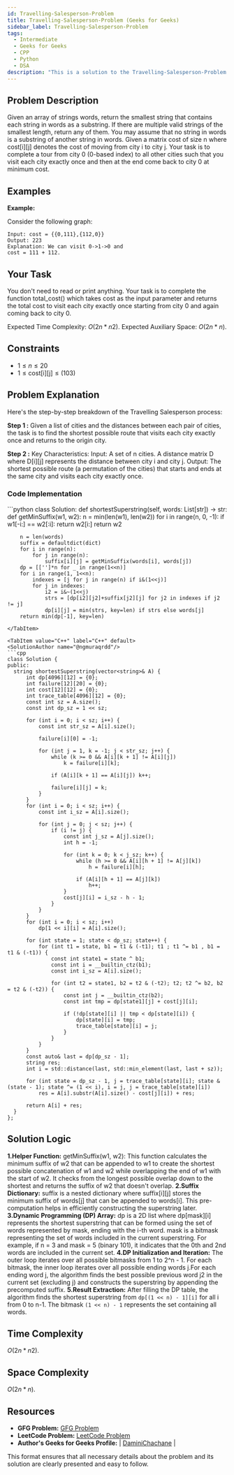 ```yaml
---
id: Travelling-Salesperson-Problem
title: Travelling-Salesperson-Problem (Geeks for Geeks)
sidebar_label: Travelling-Salesperson-Problem
tags:
  - Intermediate
  - Geeks for Geeks
  - CPP
  - Python
  - DSA
description: "This is a solution to the Travelling-Salesperson-Problem  on Geeks for Geeks."
---
```


## Problem Description

Given an array of strings words, return the smallest string that contains each string in words as a substring. If there are multiple valid strings of the smallest length, return any of them.
You may assume that no string in words is a substring of another string in words.
Given a matrix cost of size n where cost[i][j] denotes the cost of moving from city i to city j. Your task is to complete a tour from city 0 (0-based index) to all other cities such that you visit each city exactly once and then at the end come back to city 0 at minimum cost.


## Examples

**Example:**

Consider the following graph:

```
Input: cost = {{0,111},{112,0}}
Output: 223
Explanation: We can visit 0->1->0 and 
cost = 111 + 112.
```

## Your Task
You don't need to read or print anything. Your task is to complete the function total_cost() which takes cost as the input parameter and returns the total cost to visit each city exactly once starting from city 0 and again coming back to city 0.

Expected Time Complexity:  $O(2n * n2)$.
Expected Auxiliary Space: $O(2n * n)$.

## Constraints
- $1 \leq n \leq 20$
- $1 \leq \text{cost[i][j]} \leq (103)$

## Problem Explanation

Here's the step-by-step breakdown of the Travelling Salesperson process:

**Step 1 :** Given a list of cities and the distances between each pair of cities, the task is to find the shortest possible route that visits each city exactly once and returns to the origin city.

**Step 2 :** Key Characteristics:
Input: A set of n cities. A distance matrix D where D[i][j] represents the distance between city i and city j.
Output: The shortest possible route (a permutation of the cities) that starts and ends at the same city and visits each city exactly once.

### Code Implementation

<Tabs>
  <TabItem value="Python" label="Python" default>
  <SolutionAuthor name="@ngmuraqrdd"/>
  ```python
class Solution:
    def shortestSuperstring(self, words: List[str]) -> str:
        def getMinSuffix(w1, w2):
            n = min(len(w1), len(w2))
            for i in range(n, 0, -1):
                if w1[-i:] == w2[:i]:
                    return w2[i:]
            return w2

        n = len(words)
        suffix = defaultdict(dict)
        for i in range(n):
            for j in range(n):
                suffix[i][j] = getMinSuffix(words[i], words[j])
        dp = [['']*n for _ in range(1<<n)]
        for i in range(1, 1<<n):
            indexes = [j for j in range(n) if i&(1<<j)]
            for j in indexes:
                i2 = i&~(1<<j)
                strs = [dp[i2][j2]+suffix[j2][j] for j2 in indexes if j2 != j]
                dp[i][j] = min(strs, key=len) if strs else words[j]
        return min(dp[-1], key=len)
  ```
  </TabItem>

  <TabItem value="C++" label="C++" default>
  <SolutionAuthor name="@ngmuraqrdd"/>
  ```cpp
class Solution {
public:
    string shortestSuperstring(vector<string>& A) {
        int dp[4096][12] = {0};
        int failure[12][20] = {0};
        int cost[12][12] = {0};
        int trace_table[4096][12] = {0};
        const int sz = A.size();
        const int dp_sz = 1 << sz;
        
        for (int i = 0; i < sz; i++) {
            const int str_sz = A[i].size();
            
            failure[i][0] = -1;
            
            for (int j = 1, k = -1; j < str_sz; j++) {
                while (k >= 0 && A[i][k + 1] != A[i][j])
                    k = failure[i][k];
                
                if (A[i][k + 1] == A[i][j]) k++;
                
                failure[i][j] = k;
            }
        }
        for (int i = 0; i < sz; i++) {
            const int i_sz = A[i].size();
            
            for (int j = 0; j < sz; j++) {
                if (i != j) {
                    const int j_sz = A[j].size();
                    int h = -1;
                
                    for (int k = 0; k < j_sz; k++) {
                        while (h >= 0 && A[i][h + 1] != A[j][k])
                            h = failure[i][h];
                        
                        if (A[i][h + 1] == A[j][k])
                            h++;
                    }
                    cost[j][i] = i_sz - h - 1;
                }
            }
        }
        for (int i = 0; i < sz; i++)
            dp[1 << i][i] = A[i].size();
        
        for (int state = 1; state < dp_sz; state++) {
            for (int t1 = state, b1 = t1 & (-t1); t1 ; t1 ^= b1 , b1 = t1 & (-t1)) {
                const int state1 = state ^ b1;
                const int i = __builtin_ctz(b1);
                const int i_sz = A[i].size();
                
                for (int t2 = state1, b2 = t2 & (-t2); t2; t2 ^= b2, b2 = t2 & (-t2)) {    
                    const int j = __builtin_ctz(b2);
                    const int tmp = dp[state1][j] + cost[j][i];
                    
                    if (!dp[state][i] || tmp < dp[state][i]) {
                        dp[state][i] = tmp;
                        trace_table[state][i] = j;
                    }
                }
            }
        }
        const auto& last = dp[dp_sz - 1];
        string res;
        int i = std::distance(last, std::min_element(last, last + sz));
        
        for (int state = dp_sz - 1, j = trace_table[state][i]; state & (state - 1); state ^= (1 << i), i = j, j = trace_table[state][i])
            res = A[i].substr(A[i].size() - cost[j][i]) + res;
        
        return A[i] + res;
    }
};
  ```
  </TabItem>
</Tabs>

## Solution Logic

**1.Helper Function:**  getMinSuffix(w1, w2): This function calculates the minimum suffix of w2 that can be appended to w1 to create the shortest possible concatenation of w1 and w2 while overlapping the end of w1 with the start of w2. It checks from the longest possible overlap down to the shortest and returns the suffix of w2 that doesn't overlap.
**2.Suffix Dictionary:**  suffix is a nested dictionary where suffix[i][j] stores the minimum suffix of words[j] that can be appended to words[i]. This pre-computation helps in efficiently constructing the superstring later.
**3.Dynamic Programming (DP) Array:**  dp is a 2D list where dp[mask][i] represents the shortest superstring that can be formed using the set of words represented by mask, ending with the i-th word. mask is a bitmask representing the set of words included in the current superstring. For example, if n = 3 and mask = 5 (binary 101), it indicates that the 0th and 2nd words are included in the current set.
**4.DP Initialization and Iteration:** The outer loop iterates over all possible bitmasks from 1 to 2^n - 1. For each bitmask, the inner loop iterates over all possible ending words j.For each ending word j, the algorithm finds the best possible previous word j2 in the current set (excluding j) and constructs the superstring by appending the precomputed suffix.
**5.Result Extraction:** After filling the DP table, the algorithm finds the shortest superstring from `dp[(1 << n) - 1][i]` for all i from 0 to n-1. The bitmask `(1 << n) - 1` represents the set containing all words.
## Time Complexity
$O(2n * n2)$.

## Space Complexity
$O(2n * n)$.

## Resources

- **GFG Problem:** [GFG Problem](https://www.geeksforgeeks.org/problems/scrambled-string/1)
- **LeetCode Problem:** [LeetCode Problem](https://leetcode.com/problems/scramble-string/description/)
- **Author's Geeks for Geeks Profile:**  | [DaminiChachane](https://leetcode.com/u/divcxl15/) |

This format ensures that all necessary details about the problem and its solution are clearly presented and easy to follow.
